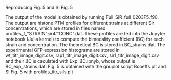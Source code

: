 Reproducing Fig. 5 and SI Fig. 5

The output of the model is obtained by running Full_SIR_full_0203F5.f90. The output are histone PTM profiles for different strains at different Sir concentrations, which are stored in files named profiles_f_"STRAIN"_sir4t_"CONC".dat. These profiles are fed into the Jupyter notebook (Julia kernel) to compute the bimodality coefficient (BC) for each strain and concentration. The theoretical BC is stored in BC_strains.dat. The experimental GFP expression histograms are stored in wt_titr_image_digit.csv, rap1_titr_image_digit.csv, sir1_titr_image_digit.csv and their BC is caculated with Exp_BC.ipnyb, whose output is BC_exp_strains.dat. Fig. 5 is obtained with the gnuplot script Bcoeffs.plt and SI Fig. 5 with profiles_titr_sils.plt
